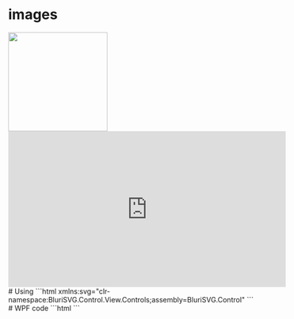 
# images

<img src="https://i.imgur.com/flNXjpx.png" width="200">
<iframe width="560" height="315" src="https://www.youtube-nocookie.com/embed/FiJCrrW4FiE" title="YouTube video player" frameborder="0" allow="accelerometer; autoplay; clipboard-write; encrypted-media; gyroscope; picture-in-picture" allowfullscreen></iframe>
# Using
```html
xmlns:svg="clr-namespace:BluriSVG.Control.View.Controls;assembly=BluriSVG.Control"  
```
# WPF code
```html
<StackPanel>
  <svg:Svg Width="50" Height="50" Background="Orange"
                 PathSvg="C:\Users\Maks\Downloads\banana-bananas-bunch-svgrepo-com.svg"
                 Resize="1,1" Fill="Red" />
   <svg:Svg Width="50" Height="50" Background="Orange"
                 PathSvg="C:\Users\Maks\Downloads\banana-bananas-bunch-svgrepo-com.svg"
                 Resize="1,1" Fill="Green" />
   <svg:Svg Width="50" Height="50" Background="Orange"
                 PathSvg="C:\Users\Maks\Downloads\banana-bananas-bunch-svgrepo-com.svg"
                 Resize="1,1" Fill="Blue" />
   <svg:Svg Width="50" Height="50" Background="Orange"
                 PathSvg="C:\Users\Maks\Downloads\20ec14b1be6ee8760a40687db70c7406_auto_x2 (1).svg"
                 Resize="0.4,0.4" Fill="White" />
</StackPanel>
```
